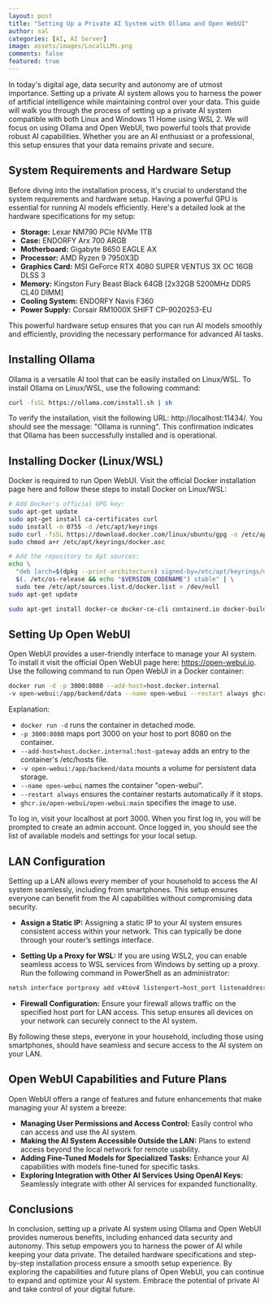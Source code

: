 ```yaml
---
layout: post
title: "Setting Up a Private AI System with Ollama and Open WebUI"
author: sal
categories: [AI, AI Server]
image: assets/images/LocalLLMs.png
comments: false
featured: true
---
```


In today's digital age, data security and autonomy are of utmost importance. Setting up a private AI system allows you to harness the power of artificial intelligence while maintaining control over your data. This guide will walk you through the process of setting up a private AI system compatible with both Linux and Windows 11 Home using WSL 2. We will focus on using Ollama and Open WebUI, two powerful tools that provide robust AI capabilities. Whether you are an AI enthusiast or a professional, this setup ensures that your data remains private and secure.

## System Requirements and Hardware Setup

Before diving into the installation process, it's crucial to understand the system requirements and hardware setup. Having a powerful GPU is essential for running AI models efficiently. Here's a detailed look at the hardware specifications for my setup:

- **Storage:** Lexar NM790 PCIe NVMe 1TB
- **Case:** ENDORFY Arx 700 ARGB
- **Motherboard:** Gigabyte B650 EAGLE AX
- **Processor:** AMD Ryzen 9 7950X3D
- **Graphics Card:** MSI GeForce RTX 4080 SUPER VENTUS 3X OC 16GB DLSS 3
- **Memory:** Kingston Fury Beast Black 64GB [2x32GB 5200MHz DDR5 CL40 DIMM]
- **Cooling System:** ENDORFY Navis F360
- **Power Supply:** Corsair RM1000X SHIFT CP-9020253-EU

This powerful hardware setup ensures that you can run AI models smoothly and efficiently, providing the necessary performance for advanced AI tasks.

## Installing Ollama

Ollama is a versatile AI tool that can be easily installed on Linux/WSL. To install Ollama on Linux/WSL, use the following command:

```bash
curl -fsSL https://ollama.com/install.sh | sh
```

To verify the installation, visit the following URL: http://localhost:11434/. You should see the message: "Ollama is running". This confirmation indicates that Ollama has been successfully installed and is operational.

## Installing Docker (Linux/WSL)

Docker is required to run Open WebUI. Visit the official Docker installation page here and follow these steps to install Docker on Linux/WSL:

```bash
# Add Docker's official GPG key:
sudo apt-get update
sudo apt-get install ca-certificates curl
sudo install -m 0755 -d /etc/apt/keyrings
sudo curl -fsSL https://download.docker.com/linux/ubuntu/gpg -o /etc/apt/keyrings/docker.asc
sudo chmod a+r /etc/apt/keyrings/docker.asc

# Add the repository to Apt sources:
echo \
  "deb [arch=$(dpkg --print-architecture) signed-by=/etc/apt/keyrings/docker.asc] https://download.docker.com/linux/ubuntu \
  $(. /etc/os-release && echo "$VERSION_CODENAME") stable" | \
  sudo tee /etc/apt/sources.list.d/docker.list > /dev/null
sudo apt-get update

sudo apt-get install docker-ce docker-ce-cli containerd.io docker-buildx-plugin docker-compose-plugin
```

## Setting Up Open WebUI

Open WebUI provides a user-friendly interface to manage your AI system. To install it visit the official Open WebUI page here: https://open-webui.io. Use the following command to run Open WebUI in a Docker container:

```bash
docker run -d -p 3000:8080 --add-host=host.docker.internal
-v open-webui:/app/backend/data --name open-webui --restart always ghcr.io/open-webui/open-webui
```

Explanation:

- `docker run -d` runs the container in detached mode.
- `-p 3000:8080` maps port 3000 on your host to port 8080 on the container.
- `--add-host=host.docker.internal:host-gateway` adds an entry to the container's /etc/hosts file.
- `-v open-webui:/app/backend/data` mounts a volume for persistent data storage.
- `--name open-webui` names the container "open-webui".
- `--restart always` ensures the container restarts automatically if it stops.
- `ghcr.io/open-webui/open-webui:main` specifies the image to use.

To log in, visit your localhost at port 3000. When you first log in, you will be prompted to create an admin account. Once logged in, you should see the list of available models and settings for your local setup.

## LAN Configuration

Setting up a LAN allows every member of your household to access the AI system seamlessly, including from smartphones. This setup ensures everyone can benefit from the AI capabilities without compromising data security.

- **Assign a Static IP:** Assigning a static IP to your AI system ensures consistent access within your network. This can typically be done through your router’s settings interface.

- **Setting Up a Proxy for WSL:** If you are using WSL2, you can enable seamless access to WSL services from Windows by setting up a proxy. Run the following command in PowerShell as an administrator:

```PowerShell
netsh interface portproxy add v4tov4 listenport=host_port listenaddress=0.0.0.0 connectport=wsl_port connectaddress=wsl_ip
```

- **Firewall Configuration:** Ensure your firewall allows traffic on the specified host port for LAN access. This setup ensures all devices on your network can securely connect to the AI system.

By following these steps, everyone in your household, including those using smartphones, should have seamless and secure access to the AI system on your LAN.

## Open WebUI Capabilities and Future Plans

Open WebUI offers a range of features and future enhancements that make managing your AI system a breeze:

- **Managing User Permissions and Access Control:** Easily control who can access and use the AI system.
- **Making the AI System Accessible Outside the LAN:** Plans to extend access beyond the local network for remote usability.
- **Adding Fine-Tuned Models for Specialized Tasks:** Enhance your AI capabilities with models fine-tuned for specific tasks.
- **Exploring Integration with Other AI Services Using OpenAI Keys:** Seamlessly integrate with other AI services for expanded functionality.

## Conclusions

In conclusion, setting up a private AI system using Ollama and Open WebUI provides numerous benefits, including enhanced data security and autonomy. This setup empowers you to harness the power of AI while keeping your data private. The detailed hardware specifications and step-by-step installation process ensure a smooth setup experience. By exploring the capabilities and future plans of Open WebUI, you can continue to expand and optimize your AI system. Embrace the potential of private AI and take control of your digital future.

